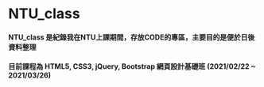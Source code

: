 # NTU_class

#### NTU_class 是紀錄我在NTU上課期間，存放CODE的專區，主要目的是便於日後資料整理
#### 目前課程為 HTML5, CSS3, jQuery, Bootstrap 網頁設計基礎班   (2021/02/22 ~ 2021/03/26)
